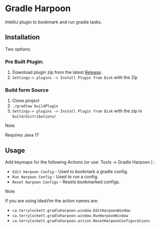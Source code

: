 # Gradle Harpoon


<!-- Plugin description -->
IntelliJ plugin to bookmark and run gradle tasks.
<!-- Plugin description end -->


## Installation
Two options:
### Pre Built Plugin:
1. Download plugin zip from the latest [Release](https://github.com/terrylockett/gradle-harpoon/releases/).
2. `Settings-> plugins -> Install Plugin from Disk` with the Zip
### Build form Source
1. Clone project
2. `./gradlew buildPlugin`
3. `Settings-> plugins -> Install Plugin from Disk` with the zip in `build/distributions/`
> [!NOTE] 
> Requires Java 17


## Usage
Add keymaps for the following Actions (or use: Tools -> Gradle Harpoon ) :
- `Edit Harpoon Config` - Used to bookmark a gradle config.
- `Run Harpoon Config` - Used to run a config.
- `Reset Harpoon Configs` - Resets bookmarked configs.


> [!NOTE]  
> If you are using IdeaVim the action names are:
> - `ca.terrylockett.gradleharpoon.window.EditHarpoonWindow`
> - `ca.terrylockett.gradleharpoon.window.RunHarpoonWindow`
> - `ca.terrylockett.gradleharpoon.action.ResetHarpoonConfigurations`